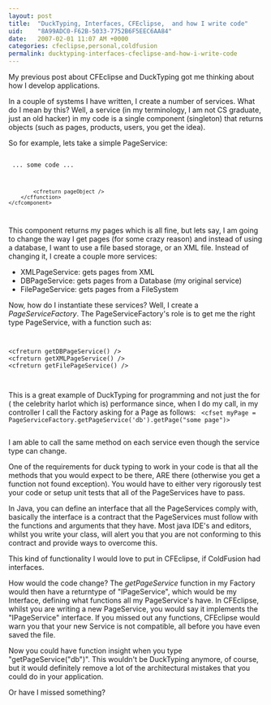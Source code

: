 ```yaml
---
layout: post
title:  "DuckTyping, Interfaces, CFEclipse,  and how I write code"
uid:	"8A99ADC0-F62B-5033-7752B6F5EEC6AA84"
date:   2007-02-01 11:07 AM +0000
categories: cfeclipse,personal,coldfusion
permalink: ducktyping-interfaces-cfeclipse-and-how-i-write-code
---
```

My previous post about CFEclipse and DuckTyping got me thinking about how I develop applications.

In a couple of systems I have written, I create a number of services. What do I mean by this? Well, a service (in my terminology, I am not CS graduate, just an old hacker) in my code is a single component (singleton) that returns objects (such as pages, products, users, you get the idea). 

So for example, lets take a simple PageService:
<code>
	<cfcomponent displayname="PageService" output="false">
		<cffunction name="getPage" returntype="any">
			<cfargument name="pageid" required="false">
				... some code ...

			<cfreturn pageObject />
		</cffunction>
	</cfcomponent>
</code>

This component returns my pages which is all fine, but lets say, I am going to change the way I get pages (for some crazy reason) and instead of using a database, I want to use a file based storage, or an XML file. Instead of changing it, I create a couple more services:
<ul>
	<li>XMLPageService: gets pages from XML</li>
	<li>DBPageService: gets pages from a Database (my original service)</li>
	<li>FilePageService: gets pages from a FileSystem</li>
</ul>

Now, how do I instantiate these services? Well, I create a <em>PageServiceFactory</em>. The PageServiceFactory's role is to get me the right type PageService, with a function such as:
<code>
	<cffunction name="getPageService" returntype="Any">
		<cfargument name="servicetype" hint="type can be:db,xml or file">
			<cfswitch expression="arguments.servicetype">
				<cfcase value="db">
					<cfreturn getDBPageService() />
				</cfcase>
				<cfcase value="xml">
					<cfreturn getXMLPageService() />
				</cfcase>
				<cfcase value="file">
					<cfreturn getFilePageService() />
				</cfcase>
				<cfdefaultcase>
					<cfthrow message="unknown page service requested">
				</cfdefaultcase>
			</cfswitch>
		</cffunction>
</code>

This is a great example of DuckTyping for programming and not just the for ( the celebrity harlot which is) performance since, when I do my call, in my controller I call the Factory asking for a Page as follows:
<code>
	<cfset myPage = PageServiceFactory.getPageService('db').getPage("some page")>
	<cfset title = myPage.getTitle()>
	<cfset content = myPage.getContent()>
</code>

I am able to call the same method on each service even though the service type can change.

One of the requirements for duck typing to work in your code is that all the methods that you would expect to be there, ARE there (otherwise you get a function not found exception). You would have to either very rigorously test your code or setup unit tests that all of the PageServices have to pass.

In Java, you can define an interface that all the PageServices comply with,  basically the interface is a contract that the PageServices must follow with the functions and arguments that they have. Most java IDE's and editors, whilst you write your class, will alert you that you are not conforming to this contract and provide ways to overcome this.

This kind of functionality I would love to put in CFEclipse, if ColdFusion had interfaces.

How would the code change? The <em>getPageService</em> function in my Factory would then have a returntype of "IPageService", which would be my Interface, defining what functions all my PageService's have. In CFEclipse, whilst you are writing a new PageService, you would say it implements the "IPageService" interface. If you missed out any functions, CFEclipse would warn you that your new Service is not compatible, all before you have even saved the file.

Now you could have function insight when you type "getPageService("db")". This wouldn't be DuckTyping anymore, of course, but it would definitely remove a lot of the architectural mistakes that you could do in your application.

Or have I missed something?